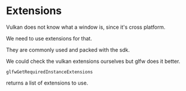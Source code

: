 # Extensions

Vulkan does not know what a window is, since it's cross platform.

We need to use extensions for that.

They are commonly used and packed with the sdk.

We could check the vulkan extensions ourselves but glfw does it better.

`glfwGetRequiredInstanceExtensions`

returns a list of extensions to use.